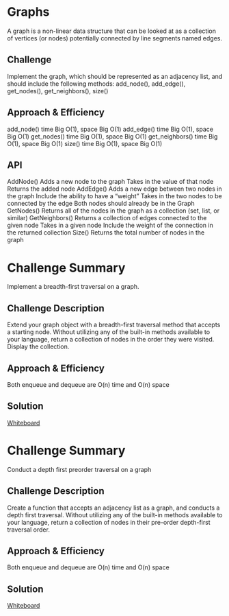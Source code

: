 # Graphs
A graph is a non-linear data structure that can be looked at as a collection of vertices (or nodes) potentially connected by line segments named edges.

## Challenge
Implement the graph, which should be represented as an adjacency list, and should include the following methods: add_node(), add_edge(), get_nodes(), get_neighbors(), size()

## Approach & Efficiency
add_node() time Big O(1), space Big O(1)
add_edge() time Big O(1), space Big O(1)
get_nodes() time Big O(1), space Big O(1)
get_neighbors() time Big O(1), space Big O(1)
size() time Big O(1), space Big O(1)

## API
AddNode()
Adds a new node to the graph
Takes in the value of that node
Returns the added node
AddEdge()
Adds a new edge between two nodes in the graph
Include the ability to have a “weight”
Takes in the two nodes to be connected by the edge
Both nodes should already be in the Graph
GetNodes()
Returns all of the nodes in the graph as a collection (set, list, or similar)
GetNeighbors()
Returns a collection of edges connected to the given node
Takes in a given node
Include the weight of the connection in the returned collection
Size()
Returns the total number of nodes in the graph


# Challenge Summary
Implement a breadth-first traversal on a graph.

## Challenge Description
Extend your graph object with a breadth-first traversal method that accepts a starting node. Without utilizing any of the built-in methods available to your language, return a collection of nodes in the order they were visited. Display the collection.

## Approach & Efficiency
Both enqueue and dequeue are O(n) time and O(n) space

## Solution
[Whiteboard](assets/breadth_first_graph.png)


# Challenge Summary
Conduct a depth first preorder traversal on a graph

## Challenge Description
Create a function that accepts an adjacency list as a graph, and conducts a depth first traversal. Without utilizing any of the built-in methods available to your language, return a collection of nodes in their pre-order depth-first traversal order.

## Approach & Efficiency
Both enqueue and dequeue are O(n) time and O(n) space

## Solution
[Whiteboard](assets/graph_depth_first.png)